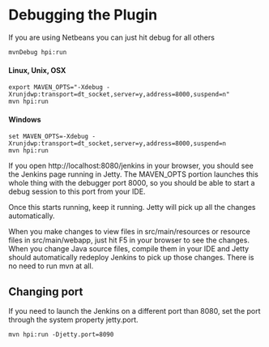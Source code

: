 
# Debugging the Plugin

If you are using Netbeans you can just hit debug for all others
```
mvnDebug hpi:run
```

#### Linux, Unix, OSX
```
export MAVEN_OPTS="-Xdebug -Xrunjdwp:transport=dt_socket,server=y,address=8000,suspend=n"
mvn hpi:run
```

#### Windows
```
set MAVEN_OPTS=-Xdebug -Xrunjdwp:transport=dt_socket,server=y,address=8000,suspend=n
mvn hpi:run
```

If you open http://localhost:8080/jenkins in your browser, you should see the Jenkins page running in Jetty. The MAVEN_OPTS portion launches this whole thing with the debugger port 8000, so you should be able to start a debug session to this port from your IDE.

Once this starts running, keep it running. Jetty will pick up all the changes automatically.

When you make changes to view files in src/main/resources or resource files in src/main/webapp, just hit F5 in your browser to see the changes.
When you change Java source files, compile them in your IDE and Jetty should automatically redeploy Jenkins to pick up those changes. There is no need to run mvn at all.

## Changing port
If you need to launch the Jenkins on a different port than 8080, set the port through the system property jetty.port.
```
mvn hpi:run -Djetty.port=8090
```